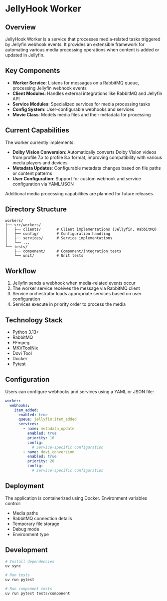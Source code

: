 # JellyHook Worker

## Overview

JellyHook Worker is a service that processes media-related tasks triggered by Jellyfin webhook events. It provides an extensible framework for automating various media processing operations when content is added or updated in Jellyfin.

## Key Components

- **Worker Service**: Listens for messages on a RabbitMQ queue, processing Jellyfin webhook events
- **Client Modules**: Handles external integrations like RabbitMQ and Jellyfin API
- **Service Modules**: Specialized services for media processing tasks
- **Config System**: User-configurable webhooks and services
- **Movie Class**: Models media files and their metadata for processing

## Current Capabilities

The worker currently implements:

- **Dolby Vision Conversion**: Automatically converts Dolby Vision videos from profile 7.x to profile 8.x format, improving compatibility with various media players and devices
- **Metadata Updates**: Configurable metadata changes based on file paths or content patterns
- **User Configuration**: Support for custom webhook and service configuration via YAML/JSON

Additional media processing capabilities are planned for future releases.

## Directory Structure

```
workers/
├── src/workers/
│   ├── clients/       # Client implementations (Jellyfin, RabbitMQ)
│   ├── config/        # Configuration handling
│   ├── services/      # Service implementations
│   └── ...
└── tests/
    ├── component/     # Component/integration tests
    └── unit/          # Unit tests
```

## Workflow

1. Jellyfin sends a webhook when media-related events occur
2. The worker service receives the message via RabbitMQ client
3. Service orchestrator loads appropriate services based on user configuration
4. Services execute in priority order to process the media

## Technology Stack

- Python 3.13+
- RabbitMQ
- FFmpeg
- MKVToolNix
- Dovi Tool
- Docker
- Pytest

## Configuration

Users can configure webhooks and services using a YAML or JSON file:

```yaml
worker:
  webhooks:
    item_added:
      enabled: true
      queue: jellyfin:item_added
      services:
        - name: metadata_update
          enabled: true
          priority: 10
          config:
            # Service-specific configuration
        - name: dovi_conversion
          enabled: true
          priority: 20
          config:
            # Service-specific configuration
```

## Deployment

The application is containerized using Docker. Environment variables control:
- Media paths
- RabbitMQ connection details
- Temporary file storage
- Debug mode
- Environment type

## Development

```bash
# Install dependencies
uv sync

# Run tests
uv run pytest

# Run component tests
uv run pytest tests/component
